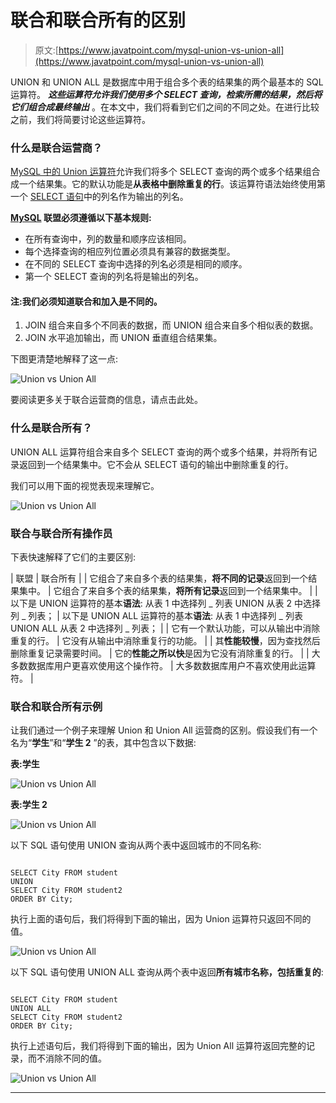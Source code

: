 # 联合和联合所有的区别

> 原文:[https://www.javatpoint.com/mysql-union-vs-union-all](https://www.javatpoint.com/mysql-union-vs-union-all)

UNION 和 UNION ALL 是数据库中用于组合多个表的结果集的两个最基本的 SQL 运算符。 ***这些运算符允许我们使用多个 SELECT 查询，检索所需的结果，然后将它们组合成最终输出*** 。在本文中，我们将看到它们之间的不同之处。在进行比较之前，我们将简要讨论这些运算符。

### 什么是联合运营商？

[MySQL 中的 Union 运算符](https://www.javatpoint.com/mysql-union)允许我们将多个 SELECT 查询的两个或多个结果组合成一个结果集。它的默认功能是**从表格中删除重复的行**。该运算符语法始终使用第一个 [SELECT 语句](https://www.javatpoint.com/mysql-select)中的列名作为输出的列名。

**[MySQL](https://www.javatpoint.com/mysql-tutorial) 联盟必须遵循以下基本规则:**

*   在所有查询中，列的数量和顺序应该相同。
*   每个选择查询的相应列位置必须具有兼容的数据类型。
*   在不同的 SELECT 查询中选择的列名必须是相同的顺序。
*   第一个 SELECT 查询的列名将是输出的列名。

#### 注:我们必须知道联合和加入是不同的。

1.  JOIN 组合来自多个不同表的数据，而 UNION 组合来自多个相似表的数据。
2.  JOIN 水平追加输出，而 UNION 垂直组合结果集。

下图更清楚地解释了这一点:

![Union vs Union All](../Images/d02ea1d95d68ababab9bcc78046f6af5.png)

要阅读更多关于联合运营商的信息，请点击此处。

### 什么是联合所有？

UNION ALL 运算符组合来自多个 SELECT 查询的两个或多个结果，并将所有记录返回到一个结果集中。它不会从 SELECT 语句的输出中删除重复的行。

我们可以用下面的视觉表现来理解它。

![Union vs Union All](../Images/97114a99d560d4be151fed6565b22da0.png)

### 联合与联合所有操作员

下表快速解释了它们的主要区别:

| 联盟 | 联合所有 |
| 它组合了来自多个表的结果集，**将不同的记录**返回到一个结果集中。 | 它组合了来自多个表的结果集，**将所有记录**返回到一个结果集中。 |
| 以下是 UNION 运算符的基本**语法**:
从表 1 中选择列 _ 列表
UNION
从表 2 中选择列 _ 列表； | 以下是 UNION ALL 运算符的基本**语法**:
从表 1 中选择列 _ 列表
UNION ALL
从表 2 中选择列 _ 列表； |
| 它有一个默认功能，可以从输出中消除重复的行。 | 它没有从输出中消除重复行的功能。 |
| 其**性能较慢**，因为查找然后删除重复记录需要时间。 | 它的**性能之所以快**是因为它没有消除重复的行。 |
| 大多数数据库用户更喜欢使用这个操作符。 | 大多数数据库用户不喜欢使用此运算符。 |

### 联合和联合所有示例

让我们通过一个例子来理解 Union 和 Union All 运营商的区别。假设我们有一个名为“**学生**”和“**学生 2** ”的表，其中包含以下数据:

**表:学生**

![Union vs Union All](../Images/bad895803c0fc677b5c16f73e1969aeb.png)

**表:学生 2**

![Union vs Union All](../Images/03869059ed7b91fc6f199e5cb3220acc.png)

以下 SQL 语句使用 UNION 查询从两个表中返回城市的不同名称:

```

SELECT City FROM student
UNION
SELECT City FROM student2
ORDER BY City;

```

执行上面的语句后，我们将得到下面的输出，因为 Union 运算符只返回不同的值。

![Union vs Union All](../Images/bc5151e95b83ccf7454de3332a3c563b.png)

以下 SQL 语句使用 UNION ALL 查询从两个表中返回**所有城市名称，包括重复的**:

```

SELECT City FROM student
UNION ALL
SELECT City FROM student2
ORDER BY City;

```

执行上述语句后，我们将得到下面的输出，因为 Union All 运算符返回完整的记录，而不消除不同的值。

![Union vs Union All](../Images/6da07cc7013ff8f14b0d67676013e036.png)

* * *
